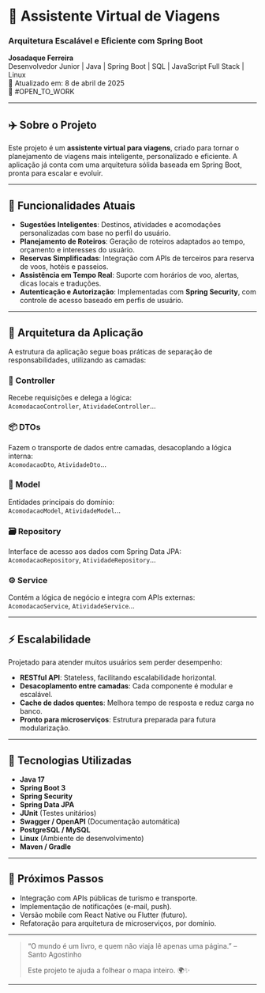 # 🧭 Assistente Virtual de Viagens  
### Arquitetura Escalável e Eficiente com Spring Boot

**Josadaque Ferreira**  
Desenvolvedor Junior | Java | Spring Boot | SQL | JavaScript Full Stack | Linux  
📅 Atualizado em: 8 de abril de 2025  
📢 #OPEN_TO_WORK  

---

## ✈️ Sobre o Projeto

Este projeto é um **assistente virtual para viagens**, criado para tornar o planejamento de viagens mais inteligente, personalizado e eficiente. A aplicação já conta com uma arquitetura sólida baseada em Spring Boot, pronta para escalar e evoluir.

---

## 🎯 Funcionalidades Atuais

- **Sugestões Inteligentes**: Destinos, atividades e acomodações personalizadas com base no perfil do usuário.
- **Planejamento de Roteiros**: Geração de roteiros adaptados ao tempo, orçamento e interesses do usuário.
- **Reservas Simplificadas**: Integração com APIs de terceiros para reserva de voos, hotéis e passeios.
- **Assistência em Tempo Real**: Suporte com horários de voo, alertas, dicas locais e traduções.
- **Autenticação e Autorização**: Implementadas com **Spring Security**, com controle de acesso baseado em perfis de usuário.

---

## 🧱 Arquitetura da Aplicação

A estrutura da aplicação segue boas práticas de separação de responsabilidades, utilizando as camadas:

### 🧭 Controller  
Recebe requisições e delega a lógica:  
`AcomodacaoController`, `AtividadeController`...

### 📦 DTOs  
Fazem o transporte de dados entre camadas, desacoplando a lógica interna:  
`AcomodacaoDto`, `AtividadeDto`...

### 🧩 Model  
Entidades principais do domínio:  
`AcomodacaoModel`, `AtividadeModel`...

### 🗃️ Repository  
Interface de acesso aos dados com Spring Data JPA:  
`AcomodacaoRepository`, `AtividadeRepository`...

### ⚙️ Service  
Contém a lógica de negócio e integra com APIs externas:  
`AcomodacaoService`, `AtividadeService`...

---

## ⚡ Escalabilidade

Projetado para atender muitos usuários sem perder desempenho:

- **RESTful API**: Stateless, facilitando escalabilidade horizontal.
- **Desacoplamento entre camadas**: Cada componente é modular e escalável.
- **Cache de dados quentes**: Melhora tempo de resposta e reduz carga no banco.
- **Pronto para microserviços**: Estrutura preparada para futura modularização.

---

## 🧰 Tecnologias Utilizadas

- **Java 17**
- **Spring Boot 3**
- **Spring Security**
- **Spring Data JPA**
- **JUnit** (Testes unitários)
- **Swagger / OpenAPI** (Documentação automática)
- **PostgreSQL / MySQL**
- **Linux** (Ambiente de desenvolvimento)
- **Maven / Gradle**

---

## 🚧 Próximos Passos

- Integração com APIs públicas de turismo e transporte.
- Implementação de notificações (e-mail, push).
- Versão mobile com React Native ou Flutter (futuro).
- Refatoração para arquitetura de microserviços, por domínio.

---

> “O mundo é um livro, e quem não viaja lê apenas uma página.” – Santo Agostinho  
>  
> Este projeto te ajuda a folhear o mapa inteiro. 🌍✨

---


